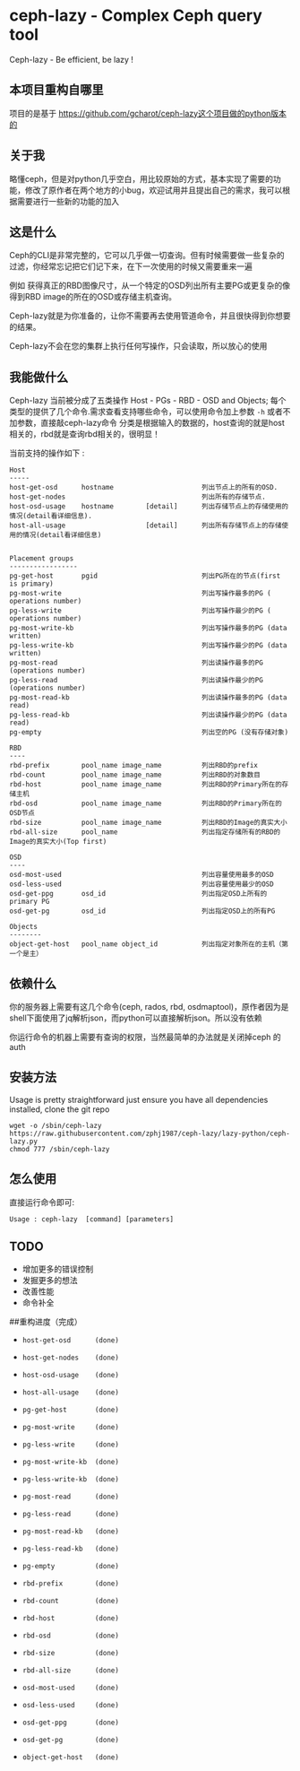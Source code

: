 # ceph-lazy - Complex Ceph query tool


Ceph-lazy - Be efficient, be lazy !


## 本项目重构自哪里

项目的是基于 https://github.com/gcharot/ceph-lazy这个项目做的python版本的

## 关于我

略懂ceph，但是对python几乎空白，用比较原始的方式，基本实现了需要的功能，修改了原作者在两个地方的小bug，欢迎试用并且提出自己的需求，我可以根据需要进行一些新的功能的加入

## 这是什么

Ceph的CLI是非常完整的，它可以几乎做一切查询。但有时候需要做一些复杂的过滤，你经常忘记把它们记下来，在下一次使用的时候又需要重来一遍

例如 获得真正的RBD图像尺寸，从一个特定的OSD列出所有主要PG或更复杂的像得到RBD image的所在的OSD​​或存储主机查询。

Ceph-lazy就是为你准备的，让你不需要再去使用管道命令，并且很快得到你想要的结果。

Ceph-lazy不会在您的集群上执行任何写操作，只会读取，所以放心的使用


## 我能做什么

Ceph-lazy 当前被分成了五类操作 Host - PGs - RBD - OSD and Objects; 每个类型的提供了几个命令.需求查看支持哪些命令，可以使用命令加上参数 `-h` 或者不加参数，直接敲ceph-lazy命令 
分类是根据输入的数据的，host查询的就是host相关的，rbd就是查询rbd相关的，很明显！

当前支持的操作如下 : 

    Host
    -----
    host-get-osd      hostname                      列出节点上的所有的OSD.
    host-get-nodes                                  列出所有的存储节点.
    host-osd-usage    hostname        [detail]      列出存储节点上的存储使用的情况(detail看详细信息).
    host-all-usage                    [detail]      列出所有存储节点上的存储使用的情况(detail看详细信息)


    Placement groups
    -----------------
    pg-get-host       pgid                          列出PG所在的节点(first is primary) 
    pg-most-write                                   列出写操作最多的PG ( operations number)
    pg-less-write                                   列出写操作最少的PG ( operations number)
    pg-most-write-kb                                列出写操作最多的PG (data written)
    pg-less-write-kb                                列出写操作最少的PG (data written)
    pg-most-read                                    列出读操作最多的PG (operations number)
    pg-less-read                                    列出读操作最少的PG (operations number)
    pg-most-read-kb                                 列出读操作最多的PG (data read)
    pg-less-read-kb                                 列出读操作最少的PG (data read)
    pg-empty                                        列出空的PG (没有存储对象)

    RBD
    ----
    rbd-prefix        pool_name image_name          列出RBD的prefix
    rbd-count         pool_name image_name          列出RBD的对象数目
    rbd-host          pool_name image_name          列出RBD的Primary所在的存储主机
    rbd-osd           pool_name image_name          列出RBD的Primary所在的OSD节点
    rbd-size          pool_name image_name          列出RBD的Image的真实大小
    rbd-all-size      pool_name                     列出指定存储所有的RBD的Image的真实大小(Top first)

    OSD
    ----
    osd-most-used                                   列出容量使用最多的OSD
    osd-less-used                                   列出容量使用最少的OSD
    osd-get-ppg       osd_id                        列出指定OSD上所有的primary PG
    osd-get-pg        osd_id                        列出指定OSD上的所有PG

    Objects
    --------
    object-get-host   pool_name object_id           列出指定对象所在的主机（第一个是主）


## 依赖什么

你的服务器上需要有这几个命令(ceph, rados, rbd, osdmaptool)，原作者因为是shell下面使用了jq解析json，而python可以直接解析json。所以没有依赖

你运行命令的机器上需要有查询的权限，当然最简单的办法就是关闭掉ceph 的auth


## 安装方法

Usage is pretty straightforward just ensure you have all dependencies installed, clone the git repo

```
wget -o /sbin/ceph-lazy https://raw.githubusercontent.com/zphj1987/ceph-lazy/lazy-python/ceph-lazy.py
chmod 777 /sbin/ceph-lazy
```


## 怎么使用

直接运行命令即可:

```
Usage : ceph-lazy  [command] [parameters]
```

## TODO

- 增加更多的错误控制
- 发掘更多的想法
- 改善性能
- 命令补全


##重构进度（完成）

-     host-get-osd      (done)
-     host-get-nodes    (done)                             
-     host-osd-usage    (done)
-     host-all-usage    (done)                             
-     pg-get-host       (done)
-     pg-most-write     (done)                             
-     pg-less-write     (done)                           
-     pg-most-write-kb  (done)                         
-     pg-less-write-kb  (done)                          
-     pg-most-read      (done)                            
-     pg-less-read      (done)                          
-     pg-most-read-kb   (done)                          
-     pg-less-read-kb   (done)                        
-     pg-empty          (done)                            
-     rbd-prefix        (done)
-     rbd-count         (done)
-     rbd-host          (done)
-     rbd-osd           (done) 
-     rbd-size          (done)
-     rbd-all-size      (done)
-     osd-most-used     (done)                             
-     osd-less-used  	(done)                                 
-     osd-get-ppg       (done) 
-     osd-get-pg        (done)
-     object-get-host   (done)
